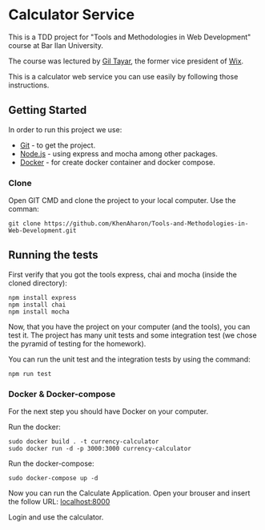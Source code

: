 # Calculator Service

This is a TDD project for "Tools and Methodologies in Web Development" course at Bar Ilan University.

The course was lectured by [Gil Tayar](http://www.GitHub.com/GilTayar), the former vice president of [Wix](https://www.wix.com/).

This is a calculator web service you can use easily by following those instructions.

## Getting Started

In order to run this project we use:

* [Git](https://git-scm.com/) - to get the project.
* [Node.js](https://nodejs.org/en/) - using express and mocha among other packages.
* [Docker](https://www.docker.com/) - for create docker container and docker compose.


### Clone

Open GIT CMD and clone the project to your local computer.
Use the comman:
```
git clone https://github.com/KhenAharon/Tools-and-Methodologies-in-Web-Development.git
```

## Running the tests
First verify that you got the tools express, chai and mocha (inside the cloned directory):
```
npm install express
npm install chai
npm install mocha
```
Now, that you have the project on your computer (and the tools), you can test it.
The project has many unit tests and some integration test (we chose the pyramid of testing for the homework).

You can run the unit test and the integration tests by using the command:
```
npm run test
```

### Docker & Docker-compose

For the next step you should have Docker on your computer.

Run the docker:
```
sudo docker build . -t currency-calculator
sudo docker run -d -p 3000:3000 currency-calculator
```

Run the docker-compose:
```
sudo docker-compose up -d
```

Now you can run the Calculate Application. Open your brouser and insert the follow URL:
 [localhost:8000](http://localhost:8000/login) 

Login and use the calculator.
